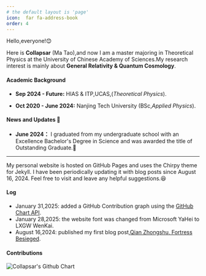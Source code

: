 ```yaml
---
# the default layout is 'page'
icon:  far fa-address-book
order: 4
---
```


Hello,everyone!😊 


Here is **Collapsar** (Ma Tao),and now I am a master majoring in Theoretical Physics at the University of Chinese Academy of Sciences.My research interest is mainly about
**General Relativity & Quantum Cosmology**.

#### Academic Background 
- **Sep 2024 - Future:** 
HIAS & ITP,UCAS,(*Theoretical Physics*).

- **Oct 2020 - June 2024:** 
Nanjing Tech University (BSc,*Applied Physics*).

#### News and Updates 👣

- **June 2024：** I graduated from my undergraduate school with an Excellence 
Bachelor's Degree in Science and was awarded the title of Outstanding Graduate.🎉

---

My personal website is hosted on GitHub Pages and uses the Chirpy theme for Jekyll. I have been periodically updating it with blog posts since August 16, 2024. Feel free to visit and leave any helpful suggestions.😆

####  Log

- January 31,2025: added a GitHub Contribution graph using the [GitHub Chart API](https://github.com/2016rshah/githubchart-api).
- January 28,2025: the website font was changed from Microsoft YaHei to LXGW WenKai.
- August 16,2024: published my first blog post,[Qian Zhongshu, Fortress Besieged](https://collapsar0615.github.io/posts/weicheng/).

#### Contributions

<img src="https://ghchart.rshah.org/409ba5/Collapsar0615" alt="Collapsar's Github Chart" />